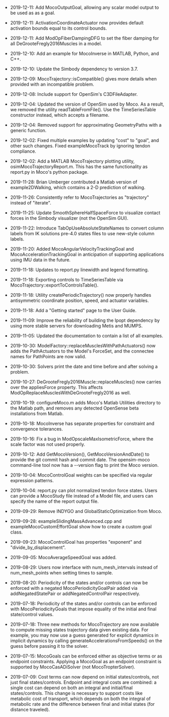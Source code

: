 - 2019-12-11: Add MocoOutputGoal, allowing any scalar model output to be used as
              as a goal.

- 2019-12-11: ActivationCoordinateActuator now provides default activation 
              bounds equal to its control bounds.
              
- 2019-12-11: Add ModOpFiberDampingDFG to set the fiber damping for all
              DeGrooteFregly2016Muscles in a model.

- 2019-12-10: Add an example for MocoInverse in MATLAB, Python, and C++.

- 2019-12-10: Update the Simbody dependency to version 3.7.

- 2019-12-09: MocoTrajectory::isCompatible() gives more details when provided 
              with an incompatible problem.

- 2019-12-08: Include support for OpenSim's C3DFileAdapter.

- 2019-12-04: Updated the version of OpenSim used by Moco. As a result, we
              removed the utility readTableFromFile(). Use the TimeSeriesTable 
              constructor instead, which accepts a filename.
              
- 2019-12-04: Removed support for approximating GeometryPaths with a generic 
              function.

- 2019-12-02: Fixed multiple examples by updating "cost" to "goal", and other 
              such changes. Fixed exampleMocoTrack by ignoring tendon 
              compliance.

- 2019-12-02: Add a MATLAB MocoTrajectory plotting utility, 
              osimMocoTrajectoryReport.m. This has the same functionality as 
              report.py in Moco's python package.

- 2019-11-28: Brian Umberger contributed a Matlab version of example2DWalking,
              which contains a 2-D prediction of walking.

- 2019-11-26: Consistently refer to MocoTrajectories as "trajectory" instead of
              "iterate".

- 2019-11-25: Update SmoothSphereHalfSpaceForce to visualize contact forces in
              the Simbody visualizer (not the OpenSim GUI). 

- 2019-11-22: Introduce TabOpUseAbsoluteStateNames to convert column labels
              from IK solutions pre-4.0 states files to use new-style column
              labels.

- 2019-11-20: Added MocoAngularVelocityTrackingGoal and 
              MocoAccelerationTrackingGoal in anticipation of supporting 
              applications using IMU data in the future.

- 2019-11-18: Updates to report.py linewidth and legend formatting. 

- 2019-11-18: Exporting controls to TimeSeriesTable via 
              MocoTrajectory::exportToControlsTable().

- 2019-11-18: Utility createPeriodicTrajectory() now properly handles 
              antisymmetric coordinate position, speed, and actuator 
              variables.    
              
- 2019-11-18: Add a "Getting started" page to the User Guide.

- 2019-11-09: Improve the reliability of building the Ipopt dependency by using
              more stable servers for downloading Metis and MUMPS.

- 2019-11-05: Updated the documentation to contain a list of all examples.

- 2019-10-30: ModelFactory::replaceMusclesWithPathActuators() now adds the
              PathActuators to the Model's ForceSet, and the connectee names
              for PathPoints are now valid.

- 2019-10-30: Solvers print the date and time before and after solving a 
              problem.

- 2019-10-27: DeGrooteFregly2016Muscle::replaceMuscles() now carries over the
              appliesForce property. This affects 
              ModOpReplaceMusclesWithDeGrooteFregly2016 as well.

- 2019-10-19: configureMoco.m adds Moco's Matlab Utilities directory
              to the Matlab path, and removes any detected OpenSense beta
              installations from Matlab.

- 2019-10-18: MocoInverse has separate properties for constraint and convergence
              tolerances.

- 2019-10-16: Fix a bug in ModOpscaleMaxIsometricForce, where the scale factor
              was not used properly.

- 2019-10-12: Add GetMocoVersion(), GetMocoVersionAndDate() to provide the 
              git commit hash and commit date. The opensim-moco command-line
              tool now has a --version flag to print the Moco version.
              
- 2019-10-04: MocoControlGoal weights can be specified via regular expression
              patterns.

- 2019-10-04: report.py can plot normalized tendon force states. Users can 
              provide a MocoStudy file instead of a Model file, and users can
              specify the name of the report output file.
              
- 2019-09-29: Remove INDYGO and GlobalStaticOptimization from Moco.

- 2019-09-28: exampleSlidingMassAdvanced.cpp and exampleMocoCustomEffortGoal
              show how to create a custom goal class.

- 2019-09-23: MocoControlGoal has properties "exponent" and
              "divide_by_displacement". 

- 2019-09-05: MocoAverageSpeedGoal was added.

- 2019-08-29: Users now interface with num_mesh_intervals instead of
              num_mesh_points when setting times to sample.

- 2019-08-20: Periodicity of the states and/or controls can now be enforced with
              a negated MocoPeriodicityGoalPair added via addNegatedStatePair or
              addNegatedControlPair respectively.

- 2019-07-18: Periodicity of the states and/or controls can be enforced with
              MocoPeriodicityGoals that impose equality of the initial and final
              state/control values.

- 2019-07-18: Three new methods for MocoTrajectory are now available to compute
              missing states trajectory data given existing data. For example,
              you may now use a guess generated for explicit dynamics in implicit
              dynamics by calling generateAccelerationsFromSpeeds() on the guess
              before passing it to the solver.

- 2019-07-15: MocoGoals can be enforced either as objective terms or as endpoint
              constraints. Applying a MocoGoal as an endpoint constraint is
              supported by MocoCasADiSolver (not MocoTropterSolver).

- 2019-07-09: Cost terms can now depend on initial states/controls, not just
              final states/controls. Endpoint and integral costs are combined: a
              single cost can depend on both an integral and initial/final
              states/controls. This change is necessary to support costs like
              metabolic cost of transport, which depends on both the integral of
              metabolic rate and the difference between final and initial states
              (for distance traveled).

